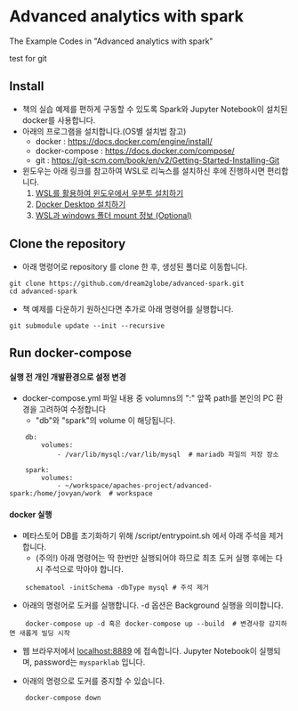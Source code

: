 # Advanced analytics with spark
The Example Codes in "Advanced analytics with spark"

test for git
## Install
- 책의 실습 예제를 편하게 구동할 수 있도록 Spark와 Jupyter Notebook이 설치된 docker를 사용합니다.
- 아래의 프로그램을 설치합니다.(OS별 설치법 참고)
    - docker : https://docs.docker.com/engine/install/
    - docker-compose : https://docs.docker.com/compose/
    - git : https://git-scm.com/book/en/v2/Getting-Started-Installing-Git
- 윈도우는 아래 링크를 참고하여 WSL로 리눅스를 설치하신 후에 진행하시면 편리합니다.
    1. [WSL를 활용하여 윈도우에서 우분투 설치하기](https://docs.microsoft.com/ko-kr/windows/wsl/install-win10)
    2. [Docker Desktop 설치하기](https://docs.microsoft.com/ko-kr/windows/wsl/tutorials/wsl-containers)
    3. [WSL과 windows 폴더 mount 정보 (Optional)](https://docs.microsoft.com/ko-kr/windows/wsl/faq)

## Clone the repository 
- 아래 명령어로 repository 를 clone 한 후, 생성된 폴더로 이동합니다.
```shell
git clone https://github.com/dream2globe/advanced-spark.git
cd advanced-spark
```
- 책 예제를 다운하기 원하신다면 추가로 아래 명령어를 실행합니다.
```shell
git submodule update --init --recursive
```

## Run docker-compose

#### 실행 전 개인 개발환경으로 설정 변경  
- docker-compose.yml 파일 내용 중 volumns의 ":" 앞쪽 path를 본인의 PC 환경을 고려하여 수정합니다
    - "db"와 "spark"의 volume 이 해당됩니다.

```shell
    db:
        volumes:
            - /var/lib/mysql:/var/lib/mysql  # mariadb 파일의 저장 장소
        
    spark:
        volumes:
            - ~/workspace/apaches-project/advanced-spark:/home/jovyan/work  # workspace
```

#### docker 실행
- 메타스토어 DB를 초기화하기 위해 /script/entrypoint.sh 에서 아래 주석을 제거합니다. 
    - (주의!) 아래 명령어는 딱 한번만 실행되어야 하므로 최초 도커 실행 후에는 다시 주석으로 막아야 합니다. 
```shell
    schematool -initSchema -dbType mysql # 주석 제거
```
- 아래의 명령어로 도커를 실행합니다. \-d 옵션은 Background 실행을 의미합니다.
```shell
    docker-compose up -d 혹은 docker-compose up --build  # 변경사항 감지하면 새롭게 빌딩 시작
```

- 웹 브라우저에서 [localhost:8889](localhost:8889) 에 접속합니다. Jupyter Notebook이 실행되며, password는 `mysparklab` 입니다.

- 아래의 명령으로 도커를 중지할 수 있습니다.
```shell
    docker-compose down
```
